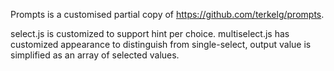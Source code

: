 Prompts is a customised partial copy of https://github.com/terkelg/prompts.

select.js is customized to support hint per choice.
multiselect.js has customized appearance to distinguish from single-select, output value is simplified as an array of selected values.
